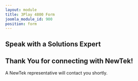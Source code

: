 ```yaml
---
layout: module
title: 3Play 4800 Form
joomla_module_id: 900
position: form
---
```

<!-- Module: 3Play 4800 Form -->
<h2>Speak with a Solutions Expert</h2>
<script src="/templates/newtekv2/js/marketoForms.js" type="text/javascript"></script>
<script src="//app-abq.marketo.com/js/forms2/js/forms2.min.js" type="text/javascript"></script>
<form id="mktoForm_2099"></form>
<div id="submit-msg" class="nm-modal">
<h2>Thank You for connecting with NewTek!</h2>
<p>A NewTek representative will contact you shortly.</p>
</div>
<script type="text/javascript">MktoForms2.loadForm("//app-abq.marketo.com", "900-QVC-131", 2099, function(form) {
	NEWTEKV2.marketoForms.overlay_labels();
	MktoForms2.onFormRender(function() {
		NEWTEKV2.equal_heights();
	});
	form.onSuccess(function() {
		document.querySelector('button.mktoButton').innerHTML = 'Thank You';
		NEWTEKV2.modal.show('submit-msg');
		return false;
	});
});</script>
<link rel="stylesheet" href="/templates/newtekv2/css/modal.css" />
<script src="/templates/newtekv2/js/modal.js" type="text/javascript"></script>
